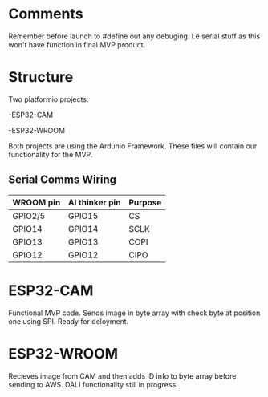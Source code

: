 # Comments 
Remember before launch to #define out any debuging. I.e serial stuff as this won't have function in final MVP product. 

# Structure

Two platformio projects:

-ESP32-CAM 

-ESP32-WROOM

Both projects are using the Ardunio Framework. These files will contain our functionality for the MVP. 

## Serial Comms Wiring

| WROOM pin| AI thinker pin | Purpose |
| -------- | -------------- | ------- |
| GPIO2/5  | GPIO15         | CS      |
| GPIO14   | GPIO14         | SCLK    |
| GPIO13   | GPIO13         | COPI    |
| GPIO12   | GPIO12         | CIPO    |

# ESP32-CAM

Functional MVP code. Sends image in byte array with check byte at position one using SPI. Ready for deloyment. 

# ESP32-WROOM

Recieves image from CAM and then adds ID info to byte array before sending to AWS. DALI functionality still in progress.
